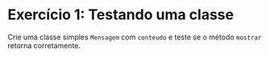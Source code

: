 # Exercício 1: Testando uma classe

Crie uma classe simples `Mensagem` com `conteudo` e teste se o método `mostrar` retorna corretamente.
